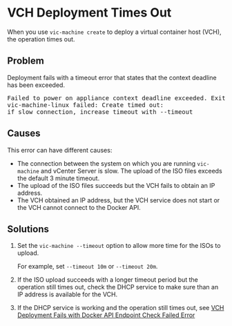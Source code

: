 # VCH Deployment Times Out #

When you use `vic-machine create` to deploy a virtual container host (VCH), the operation times out.

## Problem ##
Deployment fails with a timeout error that states that the context deadline has been exceeded. 

<pre>Failed to power on appliance context deadline exceeded. Exiting...
vic-machine-linux failed: Create timed out: 
if slow connection, increase timeout with --timeout</pre>

## Causes ##

This error can have different causes:

- The connection between the system on which you are running `vic-machine` and vCenter Server is slow. The upload of the ISO files exceeds the default 3 minute timeout.
- The upload of the ISO files succeeds but the VCH fails to obtain an IP address.
- The VCH obtained an IP address, but the VCH service does not start or the VCH cannot connect to the Docker API.

## Solutions ##

1. Set the `vic-machine --timeout` option to allow more time for the ISOs to upload. 

   For example, set `--timeout 10m` or `--timeout 20m`. 
2. If the ISO upload succeeds with a longer timeout period but the operation still times out, check the DHCP service to make sure than an IP address is available for the VCH.
3. If the DHCP service is working and the operation still times out, see [VCH Deployment Fails with Docker API Endpoint Check Failed Error](ts_docker_api_check_error.md)  